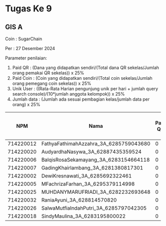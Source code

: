 # Tugas Ke 9

## GIS A
Coin : SugarChain

Per : 27 Desember 2024

Parameter penilaian:
1. Paid QR : (Dana yang didapatkan sendiri/(Total dana QR sekelas/Jumlah orang pemakai QR sekelas))  x  25%
2. Paid Coin : (Coin yang didapatkan sendiri/(Total coin sekelas/Jumlah orang pemegang coin sekelas))  x  25%
3. Unik User : ((Rata-Rata Harian pengunjung unik per hari + jumlah query search console)/(10*jumlah anggota kelompok)) x 25%
4. Jumlah data : (Jumlah ada sesuai pembagian kelas/jumlah data per orang) x 25%


| NPM | Nama | Paid QR | Paid Coin | Unik User / Hari |Nama Kab/Kot | Nama Kecamatan | Jumlah Data | 
|----------|----------|----------|----------|----------|----------|----------|----------|
| 714220012 | FathyaFathimahAzzahra_3A_6285759043680   | 0 | 443 | - | - | - | 0 |
| 714220020 | AudyardhaNasywa_3A_62887435359524   | 0 | 128 | - | - | - | 0 |
| 714220006 | BalqisRosaSekamayang_3A_6283154664118   | 0 | 278 | - | - | - | 0 |
| 714220007 | GadingKhairlambang_3A_6281380817301   | 0 | 70 | - | - | - | 0 |
| 714220002 | DewiKresnawati_3A_6285692322461   | 0 | 34 | - | - | - | 0 |
| 714220005 | MFachrizaFarhan_3A_6295379114998   | 0 | 105 | - | - | - | 0 |
| 714220025 | MUHDANYMARUFRIADI_3A_6282232693648   | 0 | 100 | - | - | - | 0 |
| 714220032 | RaniaAyuni_3A_628814570820   | 0 | 15 | - | - | - | 0 |
| 714220026 | SalwaMutfiaIndahPutri_3A_6285797042305   | 0 | 195 | - | - | - | 0 |
| 714220018 | SindyMaulina_3A_6283195800022   | 0 | 157 | - | - | - | 0 |
